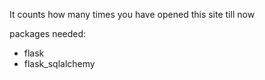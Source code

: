 It counts how many times you have opened this site till now


packages needed:
- flask
- flask_sqlalchemy
